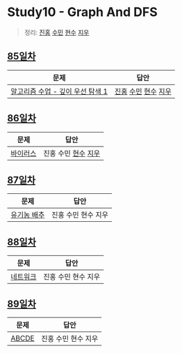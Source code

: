 # Study10 - Graph And DFS
> 정리: [진홍](self_study/kjh.md) [수민](self_study/ysm.md) [현수](self_study/hhs.md) [지우](self_study/sjw.md)

## [85일차](Day85)

| 문제                 | 답안                |
| -------------------- | ------------------- |
| [알고리즘 수업 - 깊이 우선 탐색 1](https://www.acmicpc.net/problem/24479) | [진홍](Day85/kjh.kt) [수민](Day85/ysmC.cpp) [현수](Day85/hhs.java) [지우](Day85/sjw.java) |

## [86일차](Day86)

| 문제                 | 답안                |
| -------------------- | ------------------- |
| [바이러스](https://www.acmicpc.net/problem/2606) | 진홍 수민 [현수](Day86/hhs.java) [지우](Day86/sjw.java) |

## [87일차](Day87)

| 문제                 | 답안                |
| -------------------- | ------------------- |
| [유기농 배추](https://www.acmicpc.net/problem/1012) | 진홍 수민 현수 지우 |

## [88일차](Day88)

| 문제                 | 답안                |
| -------------------- | ------------------- |
| [네트워크](https://school.programmers.co.kr/learn/courses/30/lessons/43162) | 진홍 수민 현수 지우 |

## [89일차](Day89)

| 문제                 | 답안                |
| -------------------- | ------------------- |
| [ABCDE](https://www.acmicpc.net/problem/13023) | 진홍 수민 현수 지우 |
